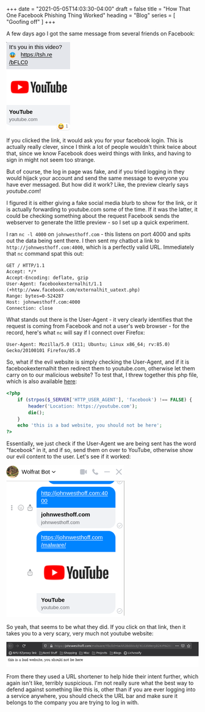 +++
date = "2021-05-05T14:03:30-04:00"
draft = false
title = "How That One Facebook Phishing Thing Worked"
heading = "Blog"
series = [ "Goofing off" ]
+++

A few days ago I got the same message from several friends on Facebook:

<!--more-->

![Message](message.png)

If you clicked the link, it would ask you for your facebook login. This is actually really
clever, since I think a lot of people wouldn't think twice about that, since we know Facebook
does weird things with links, and having to sign in might not seem too strange.

But of course, the log in page was fake, and if you tried logging in they would hijack your
account and send the same message to everyone you have ever messaged. But how did it work?
Like, the preview clearly says _youtube.com_!

I figured it is either giving a fake social media blurb to show for the
link, or it is actually forwarding to youtube.com some of the time.
If it was the latter, it could be checking something about the request Facebook
sends the webserver to generate the little preview - so I set up a quick experiment.

I ran `nc -l 4000` on `johnwesthoff.com` - this listens on port 4000 and spits out the data being sent there.
I then sent my chatbot a link to `http://johnwesthoff.com:4000`, which is a perfectly valid URL. Immediately
that `nc` command spat this out:

```
GET / HTTP/1.1
Accept: */*
Accept-Encoding: deflate, gzip
User-Agent: facebookexternalhit/1.1 (+http://www.facebook.com/externalhit_uatext.php)
Range: bytes=0-524287
Host: johnwesthoff.com:4000
Connection: close

```

What stands out there is the User-Agent - it very clearly identifies that the request is coming from Facebook and not
a user's web browser - for the record, here's what `nc` will say if I connect over Firefox:

```
User-Agent: Mozilla/5.0 (X11; Ubuntu; Linux x86_64; rv:85.0) Gecko/20100101 Firefox/85.0
```

So, what if the evil website is simply checking the User-Agent, and if it is facebookexternalhit then redirect
them to youtube.com, otherwise let them carry on to our malicious website? To test that, I threw together this
php file, which is also available [here](https://johnwesthoff.com/malware):

```php
<?php
    if (strpos($_SERVER['HTTP_USER_AGENT'], 'facebook') !== FALSE) {
        header('Location: https://youtube.com');
        die();
    }
    echo 'this is a bad website, you should not be here';
?>
```

Essentially, we just check if the User-Agent we are being sent has the word "facebook" in it, and if so, send them
on over to YouTube, otherwise show our evil content to the user. Let's see if it worked:


![Evil deeds](evil.png)

So yeah, that seems to be what they did. If you click on that link, then it takes you to a very scary,
very much not youtube website:

![More evil deeds](evil2.png)

From there they used a URL shortener to help hide their intent further, which again isn't like, terribly suspicious.
I'm not really sure what the best way to defend against something like this is, other than if you are ever
logging into a service anywhere, you should check the URL bar and make sure it belongs to the company
you are trying to log in with.
